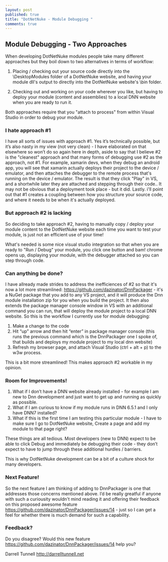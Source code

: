 ```yaml
---
layout: post
published: true
title: "DotNetNuke - Module Debugging "
comments: true
---
```


## Module Debugging - Two Approaches

When developing DotNetNuke modules people take many different approaches but they boil down to two alternatives in terms of workflow:

1. Placing / checking out your source code directly into the \DesktopModules folder of a DotNetNuke website, and having your module dll's output to directly into the DotNetNuke website's \bin folder.

2. Checking out and working on your code wherever you like, but having to deploy your module (content and assemblies) to a local DNN website when you are ready to run it.

Both approaches require that you "attach to process" from within Visual Studio in order to debug your module.

### I hate approach #1
I have all sorts of issues with approach #1. Yes it’s technically possible, but it’s also nasty in my view (not very clean) - I have elaborated on that elsewhere so won’t do so again here in depth, aside to say that I believe #2 is the "cleanest" approach and that many forms of debugging use #2 as the approach, not #1. For example, xamarin devs, when they debug an android app, you will see that xamarin actually deploys their project to the device / emulator, and then attaches the debugger to the remote process that's running on the device / emulator. The result is that they click "Play" in VS, and a shortwhile later they are attached and stepping through their code.. It may not be obvious that a deployment took place - but it did. Lastly. i'll point out that #1 creates a coupling between how you structure your source code, and where it needs to be when it's actually deployed. 

### But approach #2 is lacking
So deciding to take approach #2, having to manually copy / deploy your module content  to the DotNetNuke website each time you want to test your module, is just not an efficient use of your time!

What's needed is some nice visual studio integration so that when you are ready to "Run / Debug" your module, you click one button and bam! chrome opens up, displaying your module, with the debugger attached so you can step through code.

### Can anything be done?
I have allready made strides to address the inefficiences of #2 so that it's now a lot more streamlined: https://github.com/dazinator/DnnPackager - it's a NuGet package that you add to any VS project, and it will produce the Dnn module installation zip for you when you build the project. It then also extends the package manager console window in VS with an additional command you can run, that will deploy the module project to a local DNN website. So this is the workflow I currently use for module debugging:

1. Make a change to the code
2. Hit “up” arrow and then hit “enter” in package manager console (this runs the previous command which is the DnnPackager one I spoke of, that builds and deploys my module project to my local dnn website)
3. Refresh my browser page, and attach Visual Studio (ctrl + alt + p) to the w3w process.

This is a bit more streamlined! This makes approach #2 workable in my opinion.

### Room for Improvements!
1. What if I don’t have a DNN website already installed - for example I am new to Dnn development and just want to get up and running as quickly as possible.
2. What if I am curious to know if my module runs in DNN 6.5.1 and I only have DNN7 installed? 
3. What if this is the first time I am testing this particular module - I have to make sure I go to DotNetNuke website, Create a page and add my module to that page right?

These things are all tedious. Most developers (new to DNN) expect to be able to click Debug and immediately be debugging their code - they don’t expect to have to jump through these additional hurdles / barriers.

This is why DotNetNuke development can be a bit of a culture shock for many developers.

### Next Feature!
So the next feature I am thinking of adding to DnnPackager is one that addresses those concerns mentioned above. I’d be really greatful if anyone with such a curiousity wouldn't mind reading it and offering their feedback on this proposed awesome feature https://github.com/dazinator/DnnPackager/issues/14 - just so I can get a feel for whether there is much demand for such a capability. 

### Feedback?
Do you disagree?
Would this new feature https://github.com/dazinator/DnnPackager/issues/14 help you?


Darrell Tunnell
http://darrelltunnell.net
